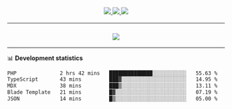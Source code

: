 <h3 align="center">
  <a href="https://github.com/hwalker928">
      <img src="https://img.shields.io/github/followers/hwalker928?label=Followers&style=for-the-badge&color=lightblue">
  </a>
  <a href="https://harryw.link/discord" alt="Discord">
      <img src="https://img.shields.io/discord/738451951758606336?label=discord&style=for-the-badge&color=lightblue"/>
  </a>
  <a href="https://harryw.link/sparked" alt="Sparked Host">
      <img src="https://img.shields.io/static/v1?label=Sponsor&message=Sparked%20Host&color=yellow&style=for-the-badge"/>
  </a>
</h3>

<hr>


<h3 align="center">
  <a href="https://github.com/hwalker928">
      <img src="https://github-profile-trophy.vercel.app/?username=hwalker928&no-bg=true&no-frame=true">
  </a>
</h3>


<hr>

📊 **Development statistics**

<!--START_SECTION:waka-->

```txt
PHP              2 hrs 42 mins   ██████████████░░░░░░░░░░░   55.63 %
TypeScript       43 mins         ███▓░░░░░░░░░░░░░░░░░░░░░   14.95 %
MDX              38 mins         ███▒░░░░░░░░░░░░░░░░░░░░░   13.11 %
Blade Template   21 mins         █▓░░░░░░░░░░░░░░░░░░░░░░░   07.19 %
JSON             14 mins         █▒░░░░░░░░░░░░░░░░░░░░░░░   05.00 %
```

<!--END_SECTION:waka-->

